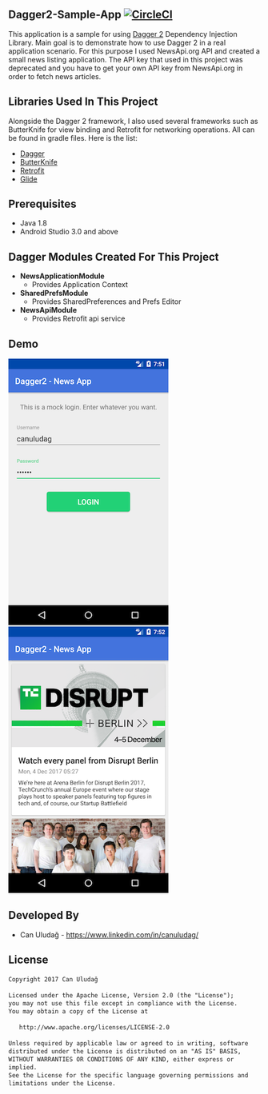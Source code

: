 Dagger2-Sample-App  [![CircleCI](https://circleci.com/gh/canuludag/Dagger2-Sample-App.svg?style=shield)](https://circleci.com/gh/canuludag/Dagger2-Sample-App)
--------------------
This application is a sample for using [Dagger 2][1] Dependency Injection Library. Main goal is to demonstrate how to use Dagger 2 in a real application scenario. For this purpose I used NewsApi.org API and created a small news listing application. The API key that used in this project was deprecated and you have to get your own API key from NewsApi.org in order to fetch news articles.

Libraries Used In This Project
------------------------------------
Alongside the Dagger 2 framework, I also used several frameworks such as ButterKnife for view binding and Retrofit for networking operations. All can be found in gradle files. Here is the list:
* [Dagger][1]
* [ButterKnife][2]
* [Retrofit][3]
* [Glide][4]

Prerequisites
-------------
* Java 1.8
* Android Studio 3.0 and above

Dagger Modules Created For This Project
-----------------------------------
* **NewsApplicationModule**
    * Provides Application Context
* **SharedPrefsModule**
    * Provides SharedPreferences and Prefs Editor
* **NewsApiModule**
    * Provides Retrofit api service

Demo
----
![](./art/login_screen.png)    ![](./art/news_list_screen.png)

Developed By
---------------
* Can Uludağ  - https://www.linkedin.com/in/canuludag/
 
License
----------
    Copyright 2017 Can Uludağ

    Licensed under the Apache License, Version 2.0 (the "License");
    you may not use this file except in compliance with the License.
    You may obtain a copy of the License at

       http://www.apache.org/licenses/LICENSE-2.0

    Unless required by applicable law or agreed to in writing, software
    distributed under the License is distributed on an "AS IS" BASIS,
    WITHOUT WARRANTIES OR CONDITIONS OF ANY KIND, either express or implied.
    See the License for the specific language governing permissions and
    limitations under the License.

[1]: https://github.com/google/dagger
[2]: https://github.com/JakeWharton/butterknife
[3]: http://square.github.io/retrofit/
[4]: https://github.com/bumptech/glide
